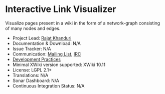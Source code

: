 # Interactive Link Visualizer

Visualize pages present in a wiki in the form of a network-graph consisting of many nodes and edges. 

* Project Lead: [Rajat Khanduri](https://www.xwiki.org/xwiki/bin/view/XWiki/rajat)
* Documentation & Download: N/A
* Issue Tracker: N/A
* Communication: [Mailing List](http://dev.xwiki.org/xwiki/bin/view/Community/MailingLists), [IRC](http://dev.xwiki.org/xwiki/bin/view/Community/IRC)
* [Development Practices](http://dev.xwiki.org)
* Minimal XWiki version supported: XWiki 10.11
* License: LGPL 2.1+
* Translations: N/A 
* Sonar Dashboard: N/A 
* Continuous Integration Status: N/A